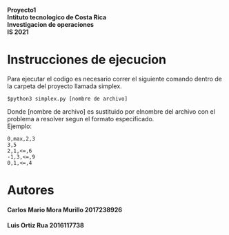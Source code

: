 **Proyecto1**\
**Intituto tecnologico de Costa Rica**\
**Investigacion de operaciones**\
**IS 2021**
# Instrucciones de ejecucion
Para ejecutar el codigo es necesario correr el siguiente comando dentro de la carpeta del proyecto llamada simplex.
~~~
$python3 simplex.py [nombre de archivo]
~~~

Donde [nombre de archivo] es sustituido por elnombre del archivo con el problema a resolver segun el formato especificado.\
Ejemplo:
~~~
0,max,2,3
3,5
2,1,<=,6
-1,3,<=,9
0,1,<=,4
~~~

# Autores

#### Carlos Mario Mora Murillo 2017238926
#### Luis Ortiz Rua 2016117738
